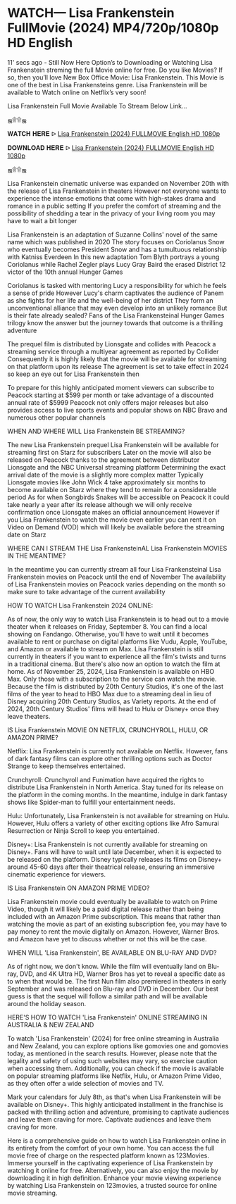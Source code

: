 #  WATCH— Lisa Frankenstein FullMovie (2024) MP4/720p/1080p HD English





11' secs ago - Still Now Here Option’s to Downloading or Watching Lisa Frankenstein streming the full Movie online for free. Do you like Movies? If so, then you’ll love New Box Office Movie: Lisa Frankenstein. This Movie is one of the best in Lisa Frankensteins genre. Lisa Frankenstein will be available to Watch online on Netflix’s very soon!

Lisa Frankenstein Full Movie Available To Stream Below Link...

ஜ۩۩ஜ

𝐖𝐀𝐓𝐂𝐇 𝐇𝐄𝐑𝐄 ᐅ  	[Lisa Frankenstein (2024) FULLMOVIE English HD 1080p](https://xs21.siriusmov21.xyz:443/movie/993784)


𝐃𝐎𝐖𝐍𝐋𝐎𝐀𝐃 𝐇𝐄𝐑𝐄 ᐅ  [Lisa Frankenstein (2024) FULLMOVIE English HD 1080p](https://xs21.siriusmov21.xyz:443/movie/993784)

ஜ۩۩ஜ


Lisa Frankenstein cinematic universe was expanded on November 20th with the release of Lisa Frankenstein in theaters However not everyone wants to experience the intense emotions that come with high-stakes drama and romance in a public setting If you prefer the comfort of streaming and the possibility of shedding a tear in the privacy of your living room you may have to wait a bit longer

Lisa Frankenstein is an adaptation of Suzanne Collins' novel of the same name which was published in 2020 The story focuses on Coriolanus Snow who eventually becomes President Snow and has a tumultuous relationship with Katniss Everdeen In this new adaptation Tom Blyth portrays a young Coriolanus while Rachel Zegler plays Lucy Gray Baird the erased District 12 victor of the 10th annual Hunger Games

Coriolanus is tasked with mentoring Lucy a responsibility for which he feels a sense of pride However Lucy's charm captivates the audience of Panem as she fights for her life and the well-being of her district They form an unconventional alliance that may even develop into an unlikely romance But is their fate already sealed? Fans of the Lisa Frankensteinal Hunger Games trilogy know the answer but the journey towards that outcome is a thrilling adventure

The prequel film is distributed by Lionsgate and collides with Peacock a streaming service through a multiyear agreement as reported by Collider Consequently it is highly likely that the movie will be available for streaming on that platform upon its release The agreement is set to take effect in 2024 so keep an eye out for Lisa Frankenstein then

To prepare for this highly anticipated moment viewers can subscribe to Peacock starting at $599 per month or take advantage of a discounted annual rate of $5999 Peacock not only offers major releases but also provides access to live sports events and popular shows on NBC Bravo and numerous other popular channels

WHEN AND WHERE WILL Lisa Frankenstein BE STREAMING?

The new Lisa Frankenstein prequel Lisa Frankenstein will be available for streaming first on Starz for subscribers Later on the movie will also be released on Peacock thanks to the agreement between distributor Lionsgate and the NBC Universal streaming platform Determining the exact arrival date of the movie is a slightly more complex matter Typically Lionsgate movies like John Wick 4 take approximately six months to become available on Starz where they tend to remain for a considerable period As for when Songbirds Snakes will be accessible on Peacock it could take nearly a year after its release although we will only receive confirmation once Lionsgate makes an official announcement However if you Lisa Frankenstein to watch the movie even earlier you can rent it on Video on Demand (VOD) which will likely be available before the streaming date on Starz

WHERE CAN I STREAM THE Lisa FrankensteinAL Lisa Frankenstein MOVIES IN THE MEANTIME?

In the meantime you can currently stream all four Lisa Frankensteinal Lisa Frankenstein movies on Peacock until the end of November The availability of Lisa Frankenstein movies on Peacock varies depending on the month so make sure to take advantage of the current availability

HOW TO WATCH Lisa Frankenstein 2024 ONLINE:

As of now, the only way to watch Lisa Frankenstein is to head out to a movie theater when it releases on Friday, September 8. You can find a local showing on Fandango. Otherwise, you'll have to wait until it becomes available to rent or purchase on digital platforms like Vudu, Apple, YouTube, and Amazon or available to stream on Max. Lisa Frankenstein is still currently in theaters if you want to experience all the film's twists and turns in a traditional cinema. But there's also now an option to watch the film at home. As of November 25, 2024, Lisa Frankenstein is available on HBO Max. Only those with a subscription to the service can watch the movie. Because the film is distributed by 20th Century Studios, it's one of the last films of the year to head to HBO Max due to a streaming deal in lieu of Disney acquiring 20th Century Studios, as Variety reports. At the end of 2024, 20th Century Studios' films will head to Hulu or Disney+ once they leave theaters.

IS Lisa Frankenstein MOVIE ON NETFLIX, CRUNCHYROLL, HULU, OR AMAZON PRIME?

Netflix: Lisa Frankenstein is currently not available on Netflix. However, fans of dark fantasy films can explore other thrilling options such as Doctor Strange to keep themselves entertained.

Crunchyroll: Crunchyroll and Funimation have acquired the rights to distribute Lisa Frankenstein in North America. Stay tuned for its release on the platform in the coming months. In the meantime, indulge in dark fantasy shows like Spider-man to fulfill your entertainment needs.

Hulu: Unfortunately, Lisa Frankenstein is not available for streaming on Hulu. However, Hulu offers a variety of other exciting options like Afro Samurai Resurrection or Ninja Scroll to keep you entertained.

Disney+: Lisa Frankenstein is not currently available for streaming on Disney+. Fans will have to wait until late December, when it is expected to be released on the platform. Disney typically releases its films on Disney+ around 45-60 days after their theatrical release, ensuring an immersive cinematic experience for viewers.

IS Lisa Frankenstein ON AMAZON PRIME VIDEO?

Lisa Frankenstein movie could eventually be available to watch on Prime Video, though it will likely be a paid digital release rather than being included with an Amazon Prime subscription. This means that rather than watching the movie as part of an existing subscription fee, you may have to pay money to rent the movie digitally on Amazon. However, Warner Bros. and Amazon have yet to discuss whether or not this will be the case.

WHEN WILL 'Lisa Frankenstein', BE AVAILABLE ON BLU-RAY AND DVD?

As of right now, we don't know. While the film will eventually land on Blu-ray, DVD, and 4K Ultra HD, Warner Bros has yet to reveal a specific date as to when that would be. The first Nun film also premiered in theaters in early September and was released on Blu-ray and DVD in December. Our best guess is that the sequel will follow a similar path and will be available around the holiday season.

HERE'S HOW TO WATCH 'Lisa Frankenstein' ONLINE STREAMING IN AUSTRALIA & NEW ZEALAND

To watch 'Lisa Frankenstein' (2024) for free online streaming in Australia and New Zealand, you can explore options like gomovies one and gomovies today, as mentioned in the search results. However, please note that the legality and safety of using such websites may vary, so exercise caution when accessing them. Additionally, you can check if the movie is available on popular streaming platforms like Netflix, Hulu, or Amazon Prime Video, as they often offer a wide selection of movies and TV.

Mark your calendars for July 8th, as that's when Lisa Frankenstein will be available on Disney+. This highly anticipated installment in the franchise is packed with thrilling action and adventure, promising to captivate audiences and leave them craving for more. Captivate audiences and leave them craving for more.

Here is a comprehensive guide on how to watch Lisa Frankenstein online in its entirety from the comfort of your own home. You can access the full movie free of charge on the respected platform known as 123Movies. Immerse yourself in the captivating experience of Lisa Frankenstein by watching it online for free. Alternatively, you can also enjoy the movie by downloading it in high definition. Enhance your movie viewing experience by watching Lisa Frankenstein on 123movies, a trusted source for online movie streaming.
